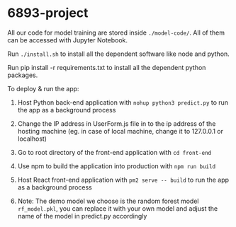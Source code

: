# 6893-project

All our code for model training are stored inside `./model-code/`. All of them can be accessed with Jupyter Notebook.

Run `./install.sh` to install all the dependent software like node and python.

Run pip install -r requirements.txt to install all the dependent python packages.

To deploy & run the app:

1. Host Python back-end application with `nohup python3 predict.py` to run the app as a background process

2. Change the IP address in UserForm.js file in to the ip address of the hosting machine (eg. in case of local machine, change it to 127.0.0.1 or localhost)

3. Go to root directory of the front-end application with `cd front-end` 

4. Use npm to build the application into production with `npm run build`

5. Host React front-end application with `pm2 serve -- build` to run the app as a background process

6. Note: The demo model we choose is the random forest model `rf_model.pkl`, you can replace it with your own model and adjust the name of the model in predict.py accordingly
